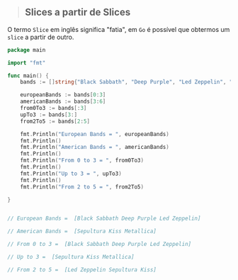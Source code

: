 > ## Slices a partir de Slices 

O termo `Slice` em inglês significa "fatia", em `Go` é possível que obtermos um `slice` a partir de outro.




```go
package main

import "fmt"

func main() {
	bands := []string{"Black Sabbath", "Deep Purple", "Led Zeppelin", "Sepultura", "Kiss", "Metallica"}

	europeanBands := bands[0:3]
	americanBands := bands[3:6]
	from0To3 := bands[:3]
	upTo3 := bands[3:]
	from2To5 := bands[2:5]

	fmt.Println("European Bands = ", europeanBands)
	fmt.Println()
	fmt.Println("American Bands = ", americanBands)
	fmt.Println()
	fmt.Println("From 0 to 3 = ", from0To3)
	fmt.Println()
	fmt.Println("Up to 3 = ", upTo3)
	fmt.Println()
	fmt.Println("From 2 to 5 = ", from2To5)

}


// European Bands =  [Black Sabbath Deep Purple Led Zeppelin]

// American Bands =  [Sepultura Kiss Metallica]

// From 0 to 3 =  [Black Sabbath Deep Purple Led Zeppelin]

// Up to 3 =  [Sepultura Kiss Metallica]

// From 2 to 5 =  [Led Zeppelin Sepultura Kiss]
```
